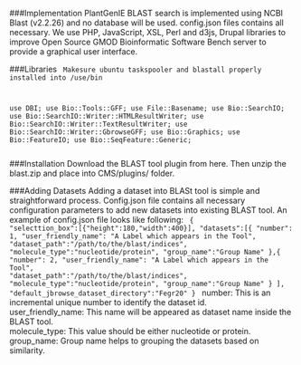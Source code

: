 ###Implementation
PlantGenIE BLAST search is implemented using NCBI Blast (v2.2.26) and no database will be used. config.json files contains all necessary.  We use PHP, JavaScript, XSL, Perl and d3js, Drupal libraries to improve Open Source GMOD Bioinformatic Software Bench server to provide a graphical user interface.

###Libraries
<code>
Makesure ubuntu taskspooler and blastall properly installed into /use/bin

use DBI;
use Bio::Tools::GFF;
use File::Basename;
use Bio::SearchIO;
use Bio::SearchIO::Writer::HTMLResultWriter;
use Bio::SearchIO::Writer::TextResultWriter;
use Bio::SearchIO::Writer::GbrowseGFF;
use Bio::Graphics;
use Bio::FeatureIO;
use Bio::SeqFeature::Generic;

</code>
###Installation
Download the BLAST tool plugin from here. Then unzip the blast.zip and place into CMS/plugins/ folder.

###Adding Datasets
Adding a dataset into BLASt tool is simple and straightforward process. Config.json file contains all necessary configuration parameters to add new datasets into existing BLAST tool. An  example of config.json file looks like following:
<code>
{
"selecttion_box":[{"height":180,"width":400}],
"datasets":[{
            	 "number": 1,
            	 "user_friendly_name": "A Label which appears in the Tool",
    		 "dataset_path":"/path/to/the/blast/indices",
                "molecule_type":"nucleotide/protein",
                "group_name":"Group Name"
        },{
            	 "number": 2,
            	 "user_friendly_name": "A Label which appears in the Tool",
    		 "dataset_path":"/path/to/the/blast/indices",
                "molecule_type":"nucleotide/protein",
                "group_name":"Group Name"
        }
],
"default_jbrowse_dataset_directory":"Fegr20"
}
</code>
number: This is an incremental unique number to identify the dataset id.  
user_friendly_name: This name will be appeared as dataset name  inside the BLAST tool.  
molecule_type: This value should be either nucleotide or protein.  
group_name: Group name helps to grouping the datasets based on similarity.  
